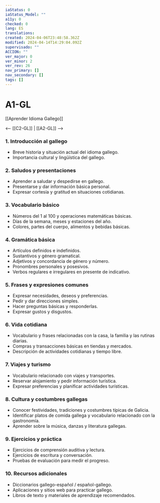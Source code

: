 ```yaml
---
iaStatus: 0
iaStatus_Model: ""
a11y: 0
checked: 0
lang: ES
translations: 
created: 2024-04-06T23:48:58.362Z
modified: 2024-04-14T14:29:04.092Z
supervisado: ""
ACCION: ""
ver_major: 0
ver_minor: 2
ver_rev: 26
nav_primary: []
nav_secondary: []
tags: []
---
```

# A1-GL

[[Aprender Idioma Gallego]]

<-- [[C2-GL]] | [[A2-GL]] -->

### 1. **Introducción al gallego**
   - Breve historia y situación actual del idioma gallego.
   - Importancia cultural y lingüística del gallego.

### 2. **Saludos y presentaciones**
   - Aprender a saludar y despedirse en gallego.
   - Presentarse y dar información básica personal.
   - Expresar cortesía y gratitud en situaciones cotidianas.

### 3. **Vocabulario básico**
   - Números del 1 al 100 y operaciones matemáticas básicas.
   - Días de la semana, meses y estaciones del año.
   - Colores, partes del cuerpo, alimentos y bebidas básicas.

### 4. **Gramática básica**
   - Artículos definidos e indefinidos.
   - Sustantivos y género gramatical.
   - Adjetivos y concordancia de género y número.
   - Pronombres personales y posesivos.
   - Verbos regulares e irregulares en presente de indicativo.

### 5. **Frases y expresiones comunes**
   - Expresar necesidades, deseos y preferencias.
   - Pedir y dar direcciones simples.
   - Hacer preguntas básicas y responderlas.
   - Expresar gustos y disgustos.

### 6. **Vida cotidiana**
   - Vocabulario y frases relacionadas con la casa, la familia y las rutinas diarias.
   - Compras y transacciones básicas en tiendas y mercados.
   - Descripción de actividades cotidianas y tiempo libre.

### 7. **Viajes y turismo**
   - Vocabulario relacionado con viajes y transportes.
   - Reservar alojamiento y pedir información turística.
   - Expresar preferencias y planificar actividades turísticas.

### 8. **Cultura y costumbres gallegas**
   - Conocer festividades, tradiciones y costumbres típicas de Galicia.
   - Identificar platos de comida gallega y vocabulario relacionado con la gastronomía.
   - Aprender sobre la música, danzas y literatura gallegas.

### 9. **Ejercicios y práctica**
   - Ejercicios de comprensión auditiva y lectura.
   - Ejercicios de escritura y conversación.
   - Pruebas de evaluación para medir el progreso.

### 10. **Recursos adicionales**
   - Diccionarios gallego-español / español-gallego.
   - Aplicaciones y sitios web para practicar gallego.
   - Libros de texto y materiales de aprendizaje recomendados.
